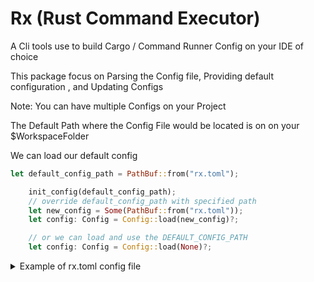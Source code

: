 # Rx (Rust Command Executor)

A Cli tools use to build Cargo / Command Runner Config on your IDE of choice

This package focus on Parsing the Config file, Providing default configuration , and Updating Configs

Note: You can have multiple Configs on your Project

The Default Path where the Config File would be located is on on your $WorkspaceFolder

We can load our default config

```rust
let default_config_path = PathBuf::from("rx.toml");

    init_config(default_config_path);
    // override default_config_path with specified path
    let new_config = Some(PathBuf::from("rx.toml"));
    let config: Config = Config::load(new_config)?;

    // or we can load and use the DEFAULT_CONFIG_PATH
    let config: Config = Config::load(None)?;
```


<details>
  <summary>Example of rx.toml config file</summary>
  </br>
```toml
[commands]

## Run Configuration
[commands.run]
default = "dioxus"

[commands.run.configs.default]
type = "cargo"
command = "run --package ${packageName} --bin ${binaryName}"
params = ""
env = {}
allow_multiple_instances = false
working_directory = "${workspaceFolder}"
pre_command = ""

[commands.run.configs.watch]
type = "cargo"
command = "watch -x run"
params = ""
env = {}
allow_multiple_instances = true
working_directory = "${workspaceFolder}"
pre_command = ""

[commands.run.configs.leptos]
type = "shell"
command = "cargo leptos watch"
params = ""
env = {}
allow_multiple_instances = true
working_directory = "${workspaceFolder}"
pre_command = ""

[commands.run.configs.dioxus]
type = "shell"
command = "dx serve --hot-reload"
params = ""
env = {}
allow_multiple_instances = true
working_directory = "${workspaceFolder}"
pre_command = ""

## Test Configuration
[commands.test]
default = "default"

[commands.test.configs.default]
type = "cargo"
command = "test --package ${packageName}"
params = ""
env = {}
allow_multiple_instances = true
working_directory = "${workspaceFolder}"
pre_command = ""

## Build Configuration
[commands.build]
default = "default"

[commands.build.configs.default]
type = "cargo"
command = "build --package ${packageName}"
params = ""
env = {}
allow_multiple_instances = false
working_directory = "${workspaceFolder}"
pre_command = ""

[commands.script]
default = "default"

[commands.script.configs.default]
type = "shell"
command = "bunx tailwindcss -i ./input.css -o ./public/tailwind.css --watch"
params = ""
env = {}
allow_multiple_instances = false
working_directory = "${workspaceFolder}"
pre_command = ""
```
</br>
</details>


Note: `CommandConfig` can either be any of the `CommandContext`

If you dont provide any `CommandConfig` for specific `CommandContext`

It would use `DEFAULT_${CommandContext}_CONFIG` GLOBALS

and that is set using this method on `init_default_config()`


```sh
CommandConfig::with_context("run")
```

To Access specific `CommandConfig` key
use

```sh
config
      .commands
      .get_command_config(CommandContext::Run, "leptos")
```

where the second param is the name of your config_name if the config_name dont exist it just return None
